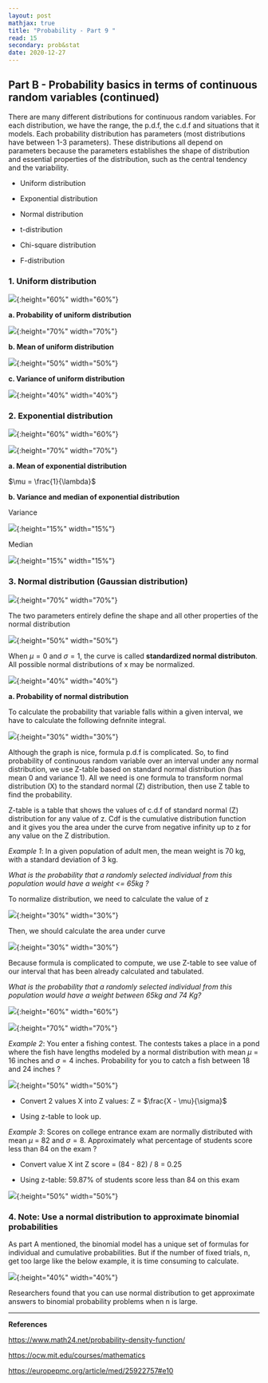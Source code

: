 ```yaml
---
layout: post
mathjax: true
title: "Probability - Part 9 "
read: 15
secondary: prob&stat
date: 2020-12-27
---
```

## Part B - Probability basics in terms of continuous random variables (continued)

There are many different distributions for continuous random variables. For each distribution, we have the range, the p.d.f, the c.d.f and situations that it models. Each probability distribution has parameters (most distributions have between 1-3 parameters). These distributions all depend on parameters because the parameters establishes the shape of distribution and essential properties of the distribution, such as the central tendency and the variability.

+ Uniform distribution

+ Exponential distribution

+ Normal distribution

+ t-distribution

+ Chi-square distribution

+ F-distribution

### 1. Uniform distribution

![](/sources/prob9-1.png){:height="60%" width="60%"}

**a. Probability of uniform distribution**

![](/sources/prob9-2.png){:height="70%" width="70%"}

**b. Mean of uniform distribution**

![](/sources/prob9-3.png){:height="50%" width="50%"}

**c. Variance of uniform distribution**

![](/sources/prob9-4.png){:height="40%" width="40%"}

### 2. Exponential distribution

![](/sources/prob9-8.png){:height="60%" width="60%"}

![](/sources/prob9-5.png){:height="70%" width="70%"}

**a. Mean of exponential distribution**

$\mu = \frac{1}{\lambda}$

**b. Variance and median of exponential distribution**

Variance

![](/sources/prob9-6.png){:height="15%" width="15%"}

Median

![](/sources/prob9-7.png){:height="15%" width="15%"}

### 3. Normal distribution (Gaussian distribution)

![](/sources/prob9-9.png){:height="70%" width="70%"}

The two parameters entirely define the shape and all other properties of the normal distribution

![](/sources/prob9-10.png){:height="50%" width="50%"}

When $\mu = 0$ and $\sigma = 1$, the curve is called **standardized normal distributon**. All possible normal distributions of x may be normalized.

![](/sources/prob9-12.png){:height="40%" width="40%"}

**a. Probability of normal distribution**

To calculate the probability that variable falls within a given interval, we have to calculate the following defnnite integral.

![](/sources/prob9-13.png){:height="30%" width="30%"}

Although the graph is nice, formula p.d.f is complicated. So, to find probability of continuous random variable over an interval under any normal distribution, we use Z-table based on standard normal distribution (has mean 0 and variance 1). All we need is one formula to transform normal distribution (X) to the standard normal (Z) distribution, then use Z table to find the probability. 

Z-table is a table that shows the values of c.d.f of standard normal (Z) distribution for any value of z. Cdf is the cumulative distribution function and it gives you the area under the curve from negative infinity up to z for any value on the Z distribution.

*Example 1*: In a given population of adult men, the mean weight is 70 kg, with a standard deviation of 3 kg. 

*What is the probability that a randomly selected individual from this population would have a weight <= 65kg ?*

To normalize distribution, we need to calculate the value of z

![](/sources/prob9-14.png){:height="30%" width="30%"}

Then, we should calculate the area under curve 

![](/sources/prob9-15.png){:height="30%" width="30%"}

Because formula is complicated to compute, we use Z-table to see value of our interval that has been already calculated and tabulated.

*What is the probability that a randomly selected individual from this population would have a weight between 65kg and 74 Kg?*

![](/sources/prob9-11.png){:height="60%" width="60%"}

![](/sources/prob9-16.png){:height="70%" width="70%"}

*Example 2*: You enter a fishing contest. The contests takes a place in a pond where the fish have lengths modeled by a normal distribution with mean $\mu$ = 16 inches and $\sigma = 4$ inches. Probability for you to catch a fish between 18 and 24 inches ? 

![](/sources/prob6-3.png){:height="50%" width="50%"}

+ Convert 2 values X into Z values: Z = $\frac{X - \mu}{\sigma}$

+ Using z-table to look up. 

*Example 3*: Scores on college entrance exam are normally distributed with mean $\mu$ = 82 and $\sigma = 8$. Approximately what percentage of students score less than 84 on the exam ?

+ Convert value X int Z score = (84 - 82) / 8 = 0.25

+ Using z-table: 59.87% of students score less than 84 on this exam
  
![](/sources/prob6-4.png){:height="50%" width="50%"}

### 4. Note: Use a normal distribution to approximate binomial probabilities

As part A mentioned, the binomial model has a unique set of formulas for individual and cumulative probabilities. But if the number of fixed trials, n, get too large like the below example, it is time consuming to calculate.

![](/sources/prob6-5.png){:height="40%" width="40%"}

Researchers found that you can use normal distribution to get approximate answers to binomial probability problems when n is large. 

--------------
**References**

https://www.math24.net/probability-density-function/

https://ocw.mit.edu/courses/mathematics

https://europepmc.org/article/med/25922757#e10